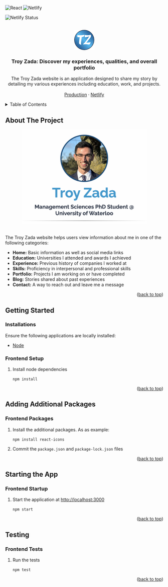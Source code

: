 <a id="readme-top"></a>


![React](https://img.shields.io/badge/React-20232A?style=for-the-badge&logo=react&logoColor=61DAFB)
![Netlify](https://img.shields.io/badge/Netlify-00C7B7?style=for-the-badge&logo=netlify&logoColor=white)

![Netlify Status](https://api.netlify.com/api/v1/badges/3ab975fd-ffa4-4906-a0e6-20aa0210c651/deploy-status)

<!-- PROJECT LOGO -->
<br />
<div align="center">
    <a href="https://github.com/tzada8/troy-zada">
        <img src="public/favicon.ico" alt="Troy Zada">
    </a>
    <h3 align="center">Troy Zada: Discover my experiences, qualities, and overall portfolio</h3>
    <p align="center">
        The Troy Zada website is an application designed to share my story by detailing my various experiences including education, work, and projects.
        <br />
        <br />
        <a href="https://troyzada.com">Production</a>
        ·
        <a href="https://troyzada.netlify.app/">Netlify</a>
        </p>
</div>

<!-- TABLE OF CONTENTS -->
<details>
    <summary>Table of Contents</summary>
    <ol>
        <li>
            <a href="#about-the-project">About The Project</a>
        </li>
        <li>
            <a href="#getting-started">Getting Started</a>
            <ul>
                <li><a href="#installations">Installations</a></li>
                <li><a href="#frontend-setup">Frontend Setup</a></li>
            </ul>
        </li>
        <li>
            <a href="#adding-additional-packages">Adding Additional Packages</a>
            <ul>
                <li><a href="#frontend-packages">Frontend Packages</a></li>
            </ul>
        </li>
        <li>
            <a href="#starting-the-app">Starting the App</a>
            <ul>
                <li><a href="#frontend-startup">Frontend Startup</a></li>
            </ul>
        </li>
        <li>
            <a href="#testing">Testing</a>
            <ul>
                <li><a href="#frontend-tests">Frontend Tests</a></li>
            </ul>
        </li>
    </ol>
</details>


<!-- ABOUT THE PROJECT -->
## About The Project

<div align="center">
    <img src="src/images//portfolio//troy-zada.png" alt="Troy Zada Layoutx" width="400" height="300">
</div>
<br/>

The Troy Zada website helps users view information about me in one of the following categories:

- <b>Home:</b> Basic information as well as social media links
- <b>Education:</b> Universities I attended and awards I achieved
- <b>Experience:</b> Previous history of companies I worked at
- <b>Skills:</b> Proficiency in interpersonal and professional skills
- <b>Portfolio:</b> Projects I am working on or have completed
- <b>Blog:</b> Stories shared about past experiences
- <b>Contact:</b> A way to reach out and leave me a message

<p align="right">(<a href="#readme-top">back to top</a>)</p>


<!-- GETTING STARTED -->
## Getting Started

### Installations

Ensure the following applications are locally installed:

- [Node](https://nodejs.org/en/download)

### Frontend Setup

1. Install node dependencies
    ```
    npm install
    ```

<p align="right">(<a href="#readme-top">back to top</a>)</p>


<!-- ADDING ADDITIONAL PACKAGES -->
## Adding Additional Packages

### Frontend Packages

1. Install the additional packages. As as example:
    ```
    npm install react-icons
    ```
2. Commit the `package.json` and `package-lock.json` files

<p align="right">(<a href="#readme-top">back to top</a>)</p>


<!-- STARTING THE APP -->
## Starting the App

### Frontend Startup

1. Start the application at [http://localhost:3000](http://localhost:3000)
    ```
    npm start
    ```

<p align="right">(<a href="#readme-top">back to top</a>)</p>


<!-- TESTING -->
## Testing

### Frontend Tests

1. Run the tests
    ```
    npm test
    ```

<p align="right">(<a href="#readme-top">back to top</a>)</p>
